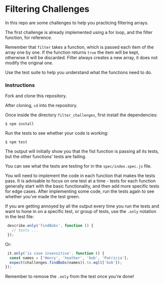 # Filtering Challenges

In this repo are some challenges to help you practicing filtering arrays.

The first challenge is already implemented using a for loop, and the filter function, for reference.

Remember that `filter` takes a function, which is passed each item of the array one by one. If the function returns `true` the item will be kept, otherwise it will be discarded. Filter always creates a new array, it does not modify the original one.

Use the test suite to help you understand what the functions need to do.

### Instructions

Fork and clone this repository.

After cloning, `cd` into the repository.

Once inside the directory `filter_challenges`, first install the dependencies:

    $ npm install

Run the tests to see whether your code is working:

    $ npm test
    
The output will initially show you that the fist function is passing all its tests, but the other functions' tests are failing.

You can see what the tests are testing for in the `spec/index.spec.js` file.

You will need to implement the code in each function that makes the tests pass. It is advisable to focus on one test at a time - tests for each function generally start with the basic functionality, and then add more specific tests for edge cases. After implementing some code, run the tests again to see whether you've made the test green.

If you are getting annoyed by all the output every time you run the tests and want to hone in on a specific test, or group of tests, use the `.only` notation in the test file:

```javascript
 describe.only('findBobs', function () {
   // tests ...
 });
```

Or:

```javascript
 it.only('is case insensitive', function () {
  const names = ['Henry', 'heather', 'bob', 'Patricia'];
  expect(challenges.findBobs(names)).to.eql(['bob']);
});
```

Remember to remove the `.only` from the test once you're done!
